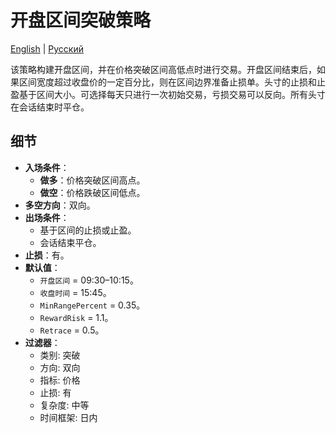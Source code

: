 # 开盘区间突破策略
[English](README.md) | [Русский](README_ru.md)

该策略构建开盘区间，并在价格突破区间高低点时进行交易。开盘区间结束后，如果区间宽度超过收盘价的一定百分比，则在区间边界准备止损单。头寸的止损和止盈基于区间大小。可选择每天只进行一次初始交易，亏损交易可以反向。所有头寸在会话结束时平仓。

## 细节

- **入场条件**：
  - **做多**：价格突破区间高点。
  - **做空**：价格跌破区间低点。
- **多空方向**：双向。
- **出场条件**：
  - 基于区间的止损或止盈。
  - 会话结束平仓。
- **止损**：有。
- **默认值**：
  - `开盘区间` = 09:30–10:15。
  - `收盘时间` = 15:45。
  - `MinRangePercent` = 0.35。
  - `RewardRisk` = 1.1。
  - `Retrace` = 0.5。
- **过滤器**：
  - 类别: 突破
  - 方向: 双向
  - 指标: 价格
  - 止损: 有
  - 复杂度: 中等
  - 时间框架: 日内
